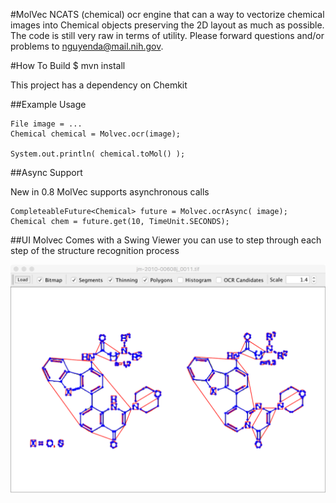#MolVec
NCATS (chemical) ocr
engine that can a way to vectorize
chemical images into Chemical objects preserving the 2D layout as much as 
possible. The code is still very raw in terms of utility. Please forward
questions and/or problems to nguyenda@mail.nih.gov.

#How To Build
   $ mvn install
   
   This project has a dependency on Chemkit
   
##Example Usage

    File image = ...
    Chemical chemical = Molvec.ocr(image);
    
    System.out.println( chemical.toMol() );
    
    
##Async Support

  New in 0.8 MolVec supports asynchronous calls
  
    CompleteableFuture<Chemical> future = Molvec.ocrAsync( image);
    Chemical chem = future.get(10, TimeUnit.SECONDS);
  

##UI
  Molvec Comes with a Swing Viewer you can use to step
  through each step of the structure recognition process

![Primitives](sample1.png)
